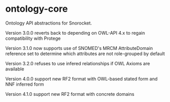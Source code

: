 
ontology-core
=============

Ontology API abstractions for Snorocket.

Version 3.0.0 reverts back to depending on OWL-API 4.x to regain compatibility with Protege

Version 3.1.0 now supports use of SNOMED's MRCM AttributeDomain reference set to determine which attributes are not role-grouped by default

Version 3.2.0 refuses to use infered relationships if OWL Axioms are available

Version 4.0.0 support new RF2 format with OWL-based stated form and NNF inferred form

Version 4.1.0 support new RF2 format with concrete domains

